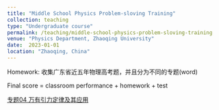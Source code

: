 ```yaml
---
title: "Middle School Physics Problem-sloving Training"
collection: teaching
type: "Undergraduate course"
permalink: /teaching/middle-school-physics-problem-sloving-training
venue: "Physics Department, Zhaoqing University"
date:  2023-01-01 
location: "Zhaoqing, China"
---
```


Homework: 收集广东省近五年物理高考题，并且分为不同的专题(word)

Final score = classroom performance + homework + test

[专题04 万有引力定律及其应用](https://shuailiu1990.github.io/files/第04讲-万有引力定律及其应用.pdf)
